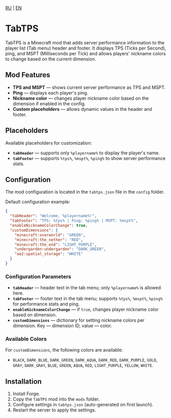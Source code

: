 [RU](https://example.com/ru) | [EN](https://example.com/en)

# TabTPS

TabTPS is a Minecraft mod that adds server performance information to the player list (Tab menu) header and footer. It displays TPS (Ticks per Second), ping, and MSPT (Milliseconds per Tick) and allows players' nickname colors to change based on the current dimension.

## Mod Features

- **TPS and MSPT** — shows current server performance as TPS and MSPT.
- **Ping** — displays each player's ping.
- **Nickname color** — changes player nickname color based on the dimension if enabled in the config.
- **Custom placeholders** — allows dynamic values in the header and footer.

## Placeholders

Available placeholders for customization:
- **`tabHeader`** — supports only `%playername%` to display the player's name.
- **`tabFooter`** — supports `%tps%`, `%mspt%`, `%ping%` to show server performance stats.

## Configuration

The mod configuration is located in the `tabtps.json` file in the `config` folder.

Default configuration example:
```json
{
  "tabHeader": "Welcome, %playername%!",
  "tabFooter": "TPS: %tps% | Ping: %ping% | MSPT: %mspt%",
  "enableNicknameColorChange": true,
  "customDimensions": {
    "minecraft:overworld": "GREEN",
    "minecraft:the_nether": "RED",
    "minecraft:the_end": "LIGHT_PURPLE",
    "undergarden:undergarden": "DARK_GREEN",
    "ae2:spatial_storage": "WHITE"
  }
}
```

### Configuration Parameters

- **`tabHeader`** — header text in the tab menu; only `%playername%` is allowed here.
- **`tabFooter`** — footer text in the tab menu; supports `%tps%`, `%mspt%`, `%ping%` for performance stats and ping.
- **`enableNicknameColorChange`** — if `true`, changes player nickname color based on dimension.
- **`customDimensions`** — dictionary for setting nickname colors per dimension. Key — dimension ID, value — color.

### Available Colors

For `customDimensions`, the following colors are available:

- `BLACK`, `DARK_BLUE`, `DARK_GREEN`, `DARK_AQUA`, `DARK_RED`, `DARK_PURPLE`, `GOLD`, `GRAY`, `DARK_GRAY`, `BLUE`, `GREEN`, `AQUA`, `RED`, `LIGHT_PURPLE`, `YELLOW`, `WHITE`.

## Installation

1. Install Forge.
2. Copy the `TabTPS` mod into the `mods` folder.
3. Configure settings in `tabtps.json` (auto-generated on first launch).
4. Restart the server to apply the settings.
